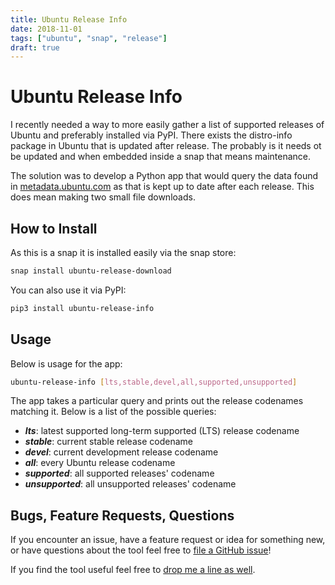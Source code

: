 ```yaml
---
title: Ubuntu Release Info
date: 2018-11-01
tags: ["ubuntu", "snap", "release"]
draft: true
---
```


# Ubuntu Release Info

I recently needed a way to more easily gather a list of supported releases of Ubuntu and preferably installed via PyPI. There exists the distro-info package in Ubuntu that is updated after release. The probably is it needs ot be updated and when embedded inside a snap that means maintenance.

The solution was to develop a Python app that would query the data found in [metadata.ubuntu.com]() as that is kept up to date after each release. This does mean making two small file downloads.

## How to Install

As this is a snap it is installed easily via the snap store:

```bash
snap install ubuntu-release-download
```

You can also use it via PyPI:

```bash
pip3 install ubuntu-release-info
```

## Usage

Below is usage for the app:

```bash
ubuntu-release-info [lts,stable,devel,all,supported,unsupported]
```

The app takes a particular query and prints out the release codenames matching it. Below is a list of the possible queries:

* ***lts***: latest supported long-term supported (LTS) release codename
* ***stable***: current stable release codename
* ***devel***: current development release codename
* ***all***: every Ubuntu release codename
* ***supported***: all supported releases' codename
* ***unsupported***: all unsupported releases' codename

## Bugs, Feature Requests, Questions

If you encounter an issue, have a feature request or idea for something new, or have questions about the tool feel free to [file a GitHub issue]()!

If you find the tool useful feel free to [drop me a line as well]().
